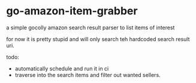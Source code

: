 # go-amazon-item-grabber
a simple gocolly amazon search result parser to list items of interest

for now it is pretty stupid and will only search teh hardcoded search result uri.

todo:
* automatically schedule and run it in ci
* traverse into the search items and filter out wanted sellers.
